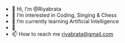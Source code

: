 - 👋 Hi, I’m @Riyabrata
- 👀 I’m interested in Coding, Singing & Chess
- 🌱 I’m currently learning Artificial Intelligence
- 💞️
- 📫 How to reach me riyabrata@gmail.com

<!---
Riyabrata/Riyabrata is a ✨ special ✨ repository because its `README.md` (this file) appears on your GitHub profile.
You can click the Preview link to take a look at your changes.
--->
